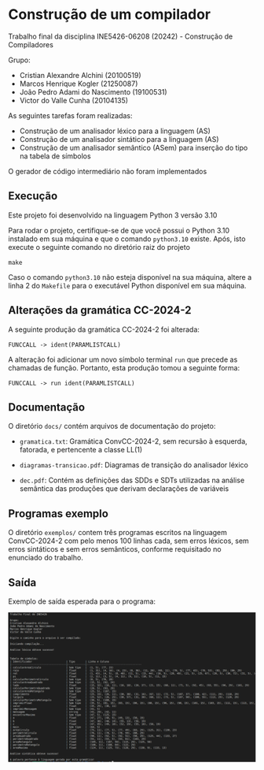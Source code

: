 # Construção de um compilador

Trabalho final da disciplina INE5426-06208 (20242) - Construção de Compiladores

Grupo:
- Cristian Alexandre Alchini (20100519)
- Marcos Henrique Kogler (21250087)
- João Pedro Adami do Nascimento (19100531)
- Victor do Valle Cunha (20104135)

As seguintes tarefas foram realizadas:

- Construção de um analisador léxico para a linguagem (AS)
- Construção de um analisador sintático para a linguagem (AS)
- Construção de um analisador semântico (ASem) para inserção do tipo na tabela de símbolos

O gerador de código intermediário não foram implementados

## Execução

Este projeto foi desenvolvido na linguagem Python 3 versão 3.10

Para rodar o projeto, certifique-se de que você possui o Python 3.10 instalado em sua máquina e que o comando `python3.10` existe. Após, isto execute o seguinte comando no diretório raiz do projeto

```
make
```

Caso o comando `python3.10` não esteja disponível na sua máquina, altere a linha 2 do `Makefile` para o executável Python disponível em sua máquina.

## Alterações da gramática CC-2024-2

A seguinte produção da gramática CC-2024-2 foi alterada:

```
FUNCCALL -> ident(PARAMLISTCALL)
```

A alteração foi adicionar um novo símbolo terminal `run` que precede as chamadas de função. Portanto, esta produção tomou a seguinte forma:

```
FUNCCALL -> run ident(PARAMLISTCALL)
```

## Documentação

O diretório `docs/` contém arquivos de documentação do projeto:

- `gramatica.txt`: Gramática ConvCC-2024-2, sem recursão à esquerda, fatorada, e pertencente a classe LL(1)

- `diagramas-transicao.pdf`: Diagramas de transição do analisador léxico

- `dec.pdf`: Contém as definições das SDDs e SDTs utilizadas na análise semântica das produções que derivam declarações de variáveis

## Programas exemplo

O diretório `exemplos/` contem três programas escritos na linguagem ConvCC-2024-2 com pelo menos 100 linhas cada, sem erros léxicos, sem erros sintáticos e sem erros semânticos, conforme requisitado no enunciado do trabalho.

## Saída

Exemplo de saída esperada para o programa:

![Texto alternativo](docs/saida_esperada.png)